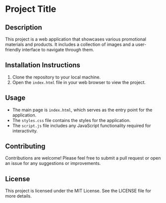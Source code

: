 # Project Title

## Description
This project is a web application that showcases various promotional materials and products. It includes a collection of images and a user-friendly interface to navigate through them.

## Installation Instructions
1. Clone the repository to your local machine.
2. Open the `index.html` file in your web browser to view the project.

## Usage
- The main page is `index.html`, which serves as the entry point for the application.
- The `styles.css` file contains the styles for the application.
- The `script.js` file includes any JavaScript functionality required for interactivity.

## Contributing
Contributions are welcome! Please feel free to submit a pull request or open an issue for any suggestions or improvements.

## License
This project is licensed under the MIT License. See the LICENSE file for more details.
